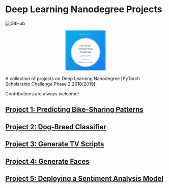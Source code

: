 # Deep Learning Nanodegree Projects

![GitHub](https://img.shields.io/github/license/mashape/apistatus.svg)

<p align="center">
  <img src="./images/pytorch_scholarship.png" width="25%">
</p>

A collection of projects on Deep Learning Nanodegree [PyTorch Scholarship Challenge Phase 2 2018/2019].

Contributions are always welcome!

## [Project 1: Predicting Bike-Sharing Patterns](https://github.com/agungsantoso/deep-learning-nanodegree-projects/tree/master/p1)

## [Project 2: Dog-Breed Classifier](https://github.com/agungsantoso/deep-learning-nanodegree-projects/tree/master/p2)

## [Project 3: Generate TV Scripts](https://github.com/agungsantoso/deep-learning-nanodegree-projects/tree/master/p3)

## [Project 4: Generate Faces](https://github.com/agungsantoso/deep-learning-nanodegree-projects/tree/master/p4)

## [Project 5: Deploying a Sentiment Analysis Model](https://github.com/agungsantoso/deep-learning-nanodegree-projects/tree/master/p5)